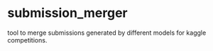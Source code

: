 # submission_merger
tool to merge submissions generated by different models for kaggle competitions.
